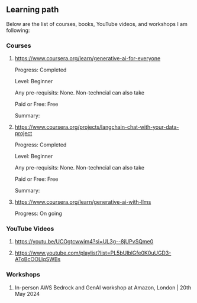 ## Learning path

Below are the list of courses, books, YouTube videos, and workshops I am following:

### Courses

1. https://www.coursera.org/learn/generative-ai-for-everyone 

    Progress: Completed

    Level: Beginner

    Any pre-requisits: None. Non-techncial can also take

    Paid or Free: Free

    Summary: 


2. https://www.coursera.org/projects/langchain-chat-with-your-data-project 

    Progress: Completed

    Level: Beginner

    Any pre-requisits: None. Non-techncial can also take

    Paid or Free: Free

    Summary: 

3. https://www.coursera.org/learn/generative-ai-with-llms 

    Progress: On going
 

### YouTube Videos

1. https://youtu.be/UCOgtcwwim4?si=UL3g--8jUPvSQme0

2. https://www.youtube.com/playlist?list=PL5bUlblGfe0K0uUGD3-AToBcOOLIqSWBs


### Workshops

1. In-person AWS Bedrock and GenAI workshop at Amazon, London | 20th May 2024